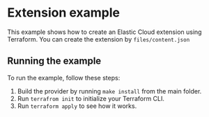 # Extension example

This example shows how to create an Elastic Cloud extension using Terraform.
You can create the extension by `files/content.json`

## Running the example

To run the example, follow these steps:

1. Build the provider by running `make install` from the main folder.
2. Run `terrafrom init` to initialize your Terraform CLI.
3. Run `terraform apply` to see how it works.
